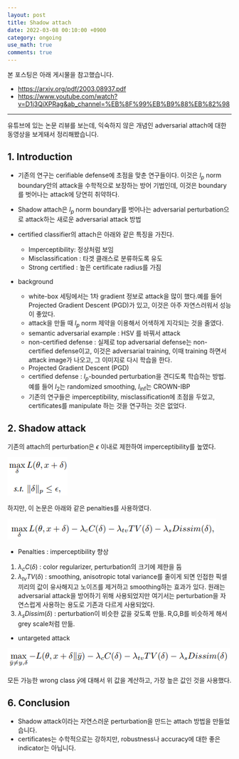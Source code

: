 ```yaml
---
layout: post
title: Shadow attach
date: 2022-03-08 00:10:00 +0900
category: ongoing
use_math: true
comments: true
---
```


본 포스팅은 아래 게시물을 참고했습니다.

- <https://arxiv.org/pdf/2003.08937.pdf>
- <https://www.youtube.com/watch?v=D1j3QiXPRag&ab_channel=%EB%8F%99%EB%B9%88%EB%82%98>

---

유튜브에 있는 논문 리뷰를 보는데, 익숙하지 않은 개념인 adversarial attach에 대한 동영상을 보게돼서 정리해봤습니다.

## 1. Introduction

- 기존의 연구는 cerifiable defense에 초점을 맞춘 연구들이다. 이것은 $l_p$ norm boundary안의 attack을 수학적으로 보장하는 방어 기법인데, 이것은 boundary를 벗어나는 attack에 당연히 취약하다.
- Shadow attach은 $l_p$ norm boundary를 벗어나는 adversarial perturbation으로 attack하는 새로운 adversarial attack 방법
- certified classifier의 attach은 아래와 같은 특징을 가진다.
  - Imperceptibility: 정상처럼 보임
  - Misclassification : 타겟 클래스로 분류하도록 유도
  - Strong certified : 높은 certificate radius를 가짐

- background
  - white-box 세팅에서는 1차 gradient 정보로 attack을 많이 했다.예를 들어 Projected Gradient Descent (PGD)가 있고, 이것은 아주 자연스러워서 성능이 좋았다.
  - attack을 만들 때 $l_p$ norm 제약을 이용해서 어색하게 지각되는 것을 줄였다.
  - semantic adversarial example : HSV 를 바꿔서 attack
  - non-certified defense : 실제로 top adversarial defense는 non-certified defense이고, 이것은 adversarial training, 이때 training 하면서 attack image가 나오고, 그 이미지로 다시 학습을 한다.
  - Projected Gradient Descent (PGD)
  - certified defense : $l_p$-bounded perturbation을 견디도록 학습하는 방법. 예를 들어 $l_2$는 randomized smoothing, $l_{\inf}$는 CROWN-IBP
  - 기존의 연구들은 imperceptibility, misclassification에 초점을 두었고, certificates를 manipulate 하는 것을 연구하는 것은 없었다.

## 2. Shadow attack

기존의 attach의 perturbation은 $\epsilon$ 이내로 제한하여 imperceptibility를 높였다.

![alt text](/public/img/220308/before_shadow_attack.png)

하지만, 이 논문은 아래와 같은 penalties를 사용하였다.

![alt text](/public/img/220308/shadow_attack.png)

- Penalties : imperceptibility 향상

1. $\lambda_cC(\delta)$ : color regularizer, perturbation의 크기에 제한을 둠
2. $\lambda_{tv}TV(\delta)$ : smoothing, anisotropic total variance를 줄이게 되면 인접한 픽셀끼리의 값이 유사해지고 노이즈를 제거하고 smoothing하는 효과가 있다. 원래는 adversarial attack을 방어하기 위해 사용되었지만 여기서는 perturbation을 자연스럽게 사용하는 용도로 기존과 다르게 사용되었다.
3. $\lambda_{s}Dissim(\delta)$ : perturbation이 비슷한 값을 갖도록 만듦. R,G,B를 비슷하게 해서 grey scale처럼 만듦.

- untargeted attack

![alt text](/public/img/220308/shadow_attack_untargeted.png)

모든 가능한 wrong class $\bar{y}$에 대해서 위 값을 계산하고, 가장 높은 값인 것을 사용했다.

## 6. Conclusion

- Shadow attack이라는 자연스러운 perturbation을 만드는 attach 방법을 만들었습니다.
- certificates는 수학적으로는 강하지만, robustness나 accuracy에 대한 좋은 indicator는 아닙니다.